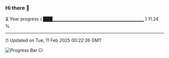 ### Hi there 👋

⏳ Year progress { ███▁▁▁▁▁▁▁▁▁▁▁▁▁▁▁▁▁▁▁▁▁▁▁▁▁▁▁ } 11.24 %

---

⏰ Updated on Tue, 11 Feb 2025 00:22:26 GMT

![Progress Bar CI](https://github.com/liununu/liununu/workflows/Progress%20Bar%20CI/badge.svg)
